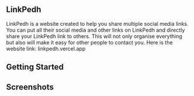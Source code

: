 ## LinkPedh

LinkPedh is a website created to help you share multiple social media links. You can put all their social media and other links on LinkPedh and directly share your LinkPedh link to others. This will not only organise everything but also will make it easy for other people to contact you. Here is the website link: linkpedh.vercel.app


## Getting Started



## Screenshots

